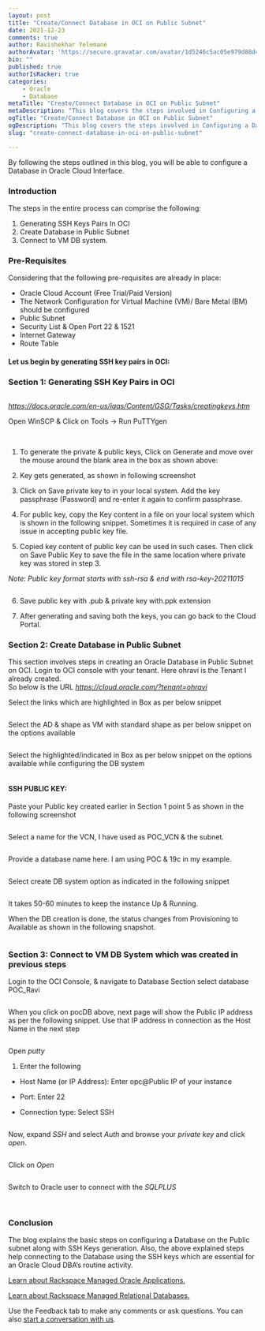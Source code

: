 ```yaml
---
layout: post
title: "Create/Connect Database in OCI on Public Subnet"
date: 2021-12-23
comments: true
author: Ravishekhar Yelemane
authorAvatar: 'https://secure.gravatar.com/avatar/1d5246c5ac05e979d88dc05ae240a30b'
bio: ""
published: true
authorIsRacker: true
categories:
    - Oracle
    - Database
metaTitle: "Create/Connect Database in OCI on Public Subnet"
metaDescription: "This blog covers the steps involved in Configuring a Database in Oracle Cloud Interface."
ogTitle: "Create/Connect Database in OCI on Public Subnet"
ogDescription: "This blog covers the steps involved in Configuring a Database in Oracle Cloud Interface. "
slug: "create-connect-database-in-oci-on-public-subnet"

---
```


By following the steps outlined in this blog, you will be able to configure a Database in Oracle Cloud Interface.

<!--more-->

### Introduction 

The steps in the entire process can comprise the following: 
1.	Generating SSH Keys Pairs In OCI
2.	Create Database in Public Subnet
3.	Connect to VM DB system.

### Pre-Requisites
Considering that the following pre-requisites are already in place: 
-	Oracle Cloud Account (Free Trial/Paid Version)
-	The Network Configuration for Virtual Machine (VM)/ Bare Metal (BM) should be configured
-	Public Subnet
-	Security List & Open Port 22 & 1521
-	Internet Gateway
-   Route Table

#### Let us begin by generating SSH key pairs in OCI:

### Section 1: Generating SSH Key Pairs in OCI

<img src=Picture1.png title="" alt="">

_https://docs.oracle.com/en-us/iaas/Content/GSG/Tasks/creatingkeys.htm_


Open WinSCP & Click on Tools -> Run PuTTYgen

<img src=Picture2.png title="" alt="">

<img src=Picture3.png title="" alt="">


1. To generate the private & public keys, Click on Generate and move over the mouse around the blank area in the box as shown above: 

2. Key gets generated, as shown in following screenshot

3. Click on Save private key to in your local system. 
Add the key passphrase (Password) and re-enter it again to confirm passphrase. 

4. For public key, copy the Key content in a file on your local system which is shown in the following snippet. Sometimes it is required in case of any issue in accepting public key file. 

5. Copied key content of public key can be used in such cases. 
Then click on Save Public Key to save the file in the same location where private key was stored in step 3.

_Note: Public key format starts with ssh-rsa & end with rsa-key-20211015_ 

<img src=Picture4.png title="" alt="">


6. Save public key with .pub & private key with.ppk extension

7. After generating and saving both the keys, you can go back to the Cloud Portal.

### Section 2: Create Database in Public Subnet

This section involves steps in creating an Oracle Database in Public Subnet on OCI. 
Login to OCI console with your tenant.  Here ohravi is the Tenant I already created.  
So below is the URL
   _https://cloud.oracle.com/?tenant=ohravi_

Select the links which are highlighted in Box as per below snippet

<img src=Picture5.png title="" alt="">

Select the AD & shape as VM with standard shape as per below snippet on the options available

<img src=Picture6.png title="" alt="">

Select the highlighted/indicated in Box as per below snippet on the options available while configuring the DB system

<img src=Picture7.png title="" alt="">

#### SSH PUBLIC KEY: 
Paste your Public key created earlier in Section 1 point 5 as shown in the following screenshot

<img src=Picture8.png title="" alt="">

Select a name for the VCN, I have used as POC_VCN & the subnet.

<img src=Picture9.png title="" alt="">

Provide a database name here. I am using POC & 19c in my example.

<img src=Picture10.png title="" alt="">

Select create DB system option as indicated in the following snippet

<img src=Picture11.png title="" alt="">

It takes 50-60 minutes to keep the instance Up & Running.

When the DB creation is done, the status changes from Provisioning to Available as shown in the following snapshot. 

<img src=Picture12.png title="" alt="">

### Section 3: Connect to VM DB System which was created in previous steps

Login to the OCI Console, & navigate to Database Section select database POC_Ravi

<img src=Picture13.png title="" alt="">


When you click on pocDB above, next page will show the Public IP address as per the following snippet.
Use that IP address in connection as the Host Name in the next step

<img src=Picture14.png title="" alt="">


Open _putty_ 
1. Enter the following 

- Host Name (or IP Address): Enter opc@Public IP of your instance 

- Port: Enter 22 

- Connection type: Select SSH

<img src=Picture15.png title="" alt="">


Now, expand _SSH_ and select _Auth_ and browse your _private key_ and click _open_. 


<img src=Picture16.png title="" alt="">

Click on _Open_

<img src=Picture17.png title="" alt="">

Switch to Oracle user to connect with the _SQLPLUS_ 

<img src=Picture18.png title="" alt="">





<img src=Picture19.png title="" alt="">

### Conclusion
The blog explains the basic steps on configuring a Database on the Public subnet along with SSH Keys generation. Also, the above explained steps help connecting to the Database using the SSH keys which are essential for an Oracle Cloud DBA’s routine activity.


<a class="cta purple" id="cta" href="https://www.rackspace.com/applications/oracle">Learn about Rackspace Managed Oracle Applications.</a>

<a class="cta purple" id="cta" href="https://www.rackspace.com/data/managed-sql"> Learn about Rackspace Managed Relational Databases.</a>


Use the Feedback tab to make any comments or ask questions. You can also
[start a conversation with us](https://www.rackspace.com/contact).
